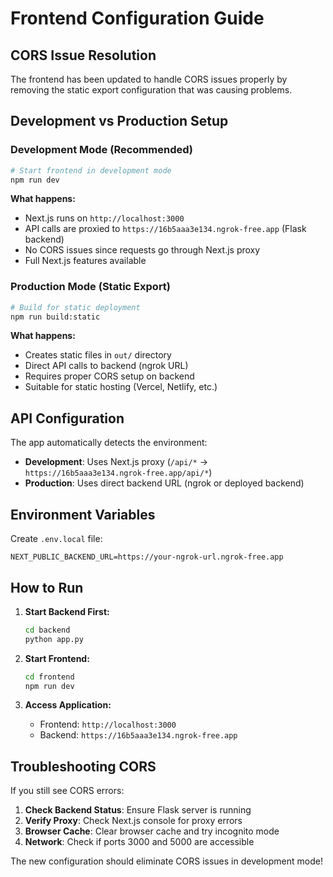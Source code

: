 # Frontend Configuration Guide

## CORS Issue Resolution

The frontend has been updated to handle CORS issues properly by removing the static export configuration that was causing problems.

## Development vs Production Setup

### Development Mode (Recommended)
```bash
# Start frontend in development mode
npm run dev
```

**What happens:**
- Next.js runs on `http://localhost:3000`
- API calls are proxied to `https://16b5aaa3e134.ngrok-free.app` (Flask backend)
- No CORS issues since requests go through Next.js proxy
- Full Next.js features available

### Production Mode (Static Export)
```bash
# Build for static deployment
npm run build:static
```

**What happens:**
- Creates static files in `out/` directory
- Direct API calls to backend (ngrok URL)
- Requires proper CORS setup on backend
- Suitable for static hosting (Vercel, Netlify, etc.)

## API Configuration

The app automatically detects the environment:

- **Development**: Uses Next.js proxy (`/api/*` → `https://16b5aaa3e134.ngrok-free.app/api/*`)
- **Production**: Uses direct backend URL (ngrok or deployed backend)

## Environment Variables

Create `.env.local` file:
```env
NEXT_PUBLIC_BACKEND_URL=https://your-ngrok-url.ngrok-free.app
```

## How to Run

1. **Start Backend First:**
   ```bash
   cd backend
   python app.py
   ```

2. **Start Frontend:**
   ```bash
   cd frontend
   npm run dev
   ```

3. **Access Application:**
   - Frontend: `http://localhost:3000`
   - Backend: `https://16b5aaa3e134.ngrok-free.app`

## Troubleshooting CORS

If you still see CORS errors:

1. **Check Backend Status**: Ensure Flask server is running
2. **Verify Proxy**: Check Next.js console for proxy errors
3. **Browser Cache**: Clear browser cache and try incognito mode
4. **Network**: Check if ports 3000 and 5000 are accessible

The new configuration should eliminate CORS issues in development mode!